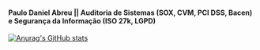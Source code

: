 #### Paulo Daniel Abreu || Auditoria de Sistemas (SOX, CVM, PCI DSS, Bacen) e Segurança da Informação (ISO 27k, LGPD)

[![Anurag's GitHub stats](https://github-readme-stats.vercel.app/api?username=PauloDanielAbreu)](https://github.com/anuraghazra/github-readme-stats)


<!--
**PauloDanielAbreu/PauloDanielAbreu** is a ✨ _special_ ✨ repository because its `README.md` (this file) appears on your GitHub profile.

Here are some ideas to get you started:

- 🔭 I’m currently working on 
- 🌱 I’m currently learning Security, LGPD, HTML, Python, etc
- 👯 I’m looking to collaborate on 
- 🤔 I’m looking for help with ...
- 💬 Ask me about ...
- 📫 How to reach me: ...
- 😄 Pronouns: ...
- ⚡ Fun fact: ...
-->
